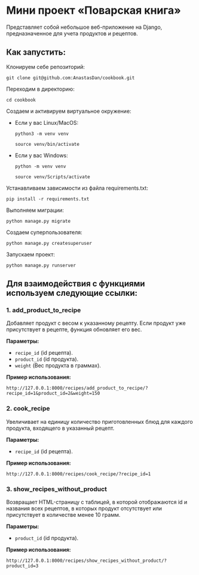 # Мини проект «Поварская книга»

Представляет собой небольшое веб-приложение на Django, предназначенное для учета продуктов и рецептов. 

## Как запустить:

Клонируем себе репозиторий:

```
git clone git@github.com:AnastasDan/cookbook.git
```

Переходим в директорию:

```
cd cookbook
```

Cоздаем и активируем виртуальное окружение:

* Если у вас Linux/MacOS:

    ```
    python3 -m venv venv
    ```

    ```
    source venv/bin/activate
    ```

* Если у вас Windows:

    ```
    python -m venv venv
    ```

    ```
    source venv/Scripts/activate
    ```

Устанавливаем зависимости из файла requirements.txt:

```
pip install -r requirements.txt
```

Выполняем миграции:

```
python manage.py migrate
```

Создаем суперпользователя:

```
python manage.py createsuperuser
```

Запускаем проект:

```
python manage.py runserver
```

## Для взаимодействия с функциями используем следующие ссылки:

### 1. **add_product_to_recipe**

Добавляет продукт с весом к указанному рецепту. Если продукт уже присутствует в рецепте, функция обновляет его вес.

**Параметры:**

  - `recipe_id` (id рецепта).
  - `product_id` (id продукта).
  - `weight` (Вес продукта в граммах).

**Пример использования:**

  ```
  http://127.0.0.1:8000/recipes/add_product_to_recipe/?recipe_id=1&product_id=2&weight=150
  ```

### 2. **cook_recipe**

Увеличивает на единицу количество приготовленных блюд для каждого продукта, входящего в указанный рецепт.

**Параметры:**

- `recipe_id` (id рецепта).

**Пример использования:**

  ```
  http://127.0.0.1:8000/recipes/cook_recipe/?recipe_id=1
  ```

### 3. **show_recipes_without_product**

Возвращает HTML-страницу с таблицей, в которой отображаются id и названия всех рецептов, в которых продукт отсутствует или присутствует в количестве менее 10 грамм.

**Параметры:**

- `product_id` (id продукта).

**Пример использования:**

```
http://127.0.0.1:8000/recipes/show_recipes_without_product/?product_id=3
```